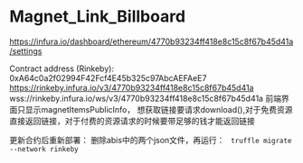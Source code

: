 # Magnet_Link_Billboard

https://infura.io/dashboard/ethereum/4770b93234ff418e8c15c8f67b45d41a/settings

Contract address (Rinkeby): 0xA64c0a2f02994F42Fcf4E45b325c97AbcAEFAeE7
https://rinkeby.infura.io/v3/4770b93234ff418e8c15c8f67b45d41a
wss://rinkeby.infura.io/ws/v3/4770b93234ff418e8c15c8f67b45d41a
前端界面只显示magnetItemsPublicInfo，
想获取链接要请求download(),对于免费资源直接返回链接，对于付费的资源请求的时候要带足够的钱才能返回链接

更新合约后重新部署：
    删除abis中的两个json文件，再运行：
   ` truffle migrate --network rinkeby`
